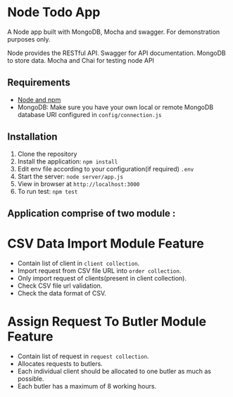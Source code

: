 # Node Todo App

A Node app built with MongoDB, Mocha and swagger. For demonstration purposes only.

Node provides the RESTful API. 
Swagger for API documentation. 
MongoDB to store data.
Mocha and Chai for testing node API

## Requirements

- [Node and npm](http://nodejs.org)
- MongoDB: Make sure you have your own local or remote MongoDB database URI configured in `config/connection.js`

## Installation

1. Clone the repository
2. Install the application: `npm install`
3. Edit env file according to your configuration(if required) `.env`
3. Start the server: `node server/app.js`
4. View in browser at `http://localhost:3000`
5. To run test: `npm test`

## Application comprise of two module : 
# CSV Data Import Module Feature 
- Contain list of client in `client collection`.
- Import request from CSV file URL into `order collection`.
- Only import request of clients(present in client collection).
- Check CSV file url validation.
- Check the data format of CSV.

# Assign Request To Butler Module Feature
- Contain list of request in `request collection`.
- Allocates requests to butlers.
- Each individual client should be allocated to one butler as much as possible.
- Each butler has a maximum of 8 working hours.
